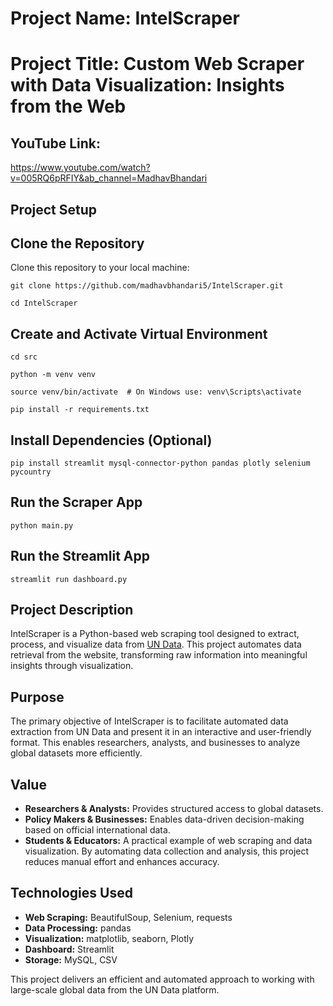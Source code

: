 # Project Name: IntelScraper

# Project Title: Custom Web Scraper with Data Visualization: Insights from the Web

## YouTube Link: 
https://www.youtube.com/watch?v=005RQ6pRFIY&ab_channel=MadhavBhandari

## Project Setup
## Clone the Repository
Clone this repository to your local machine:

`git clone https://github.com/madhavbhandari5/IntelScraper.git`

`cd IntelScraper`

## Create and Activate Virtual Environment
`cd src`

`python -m venv venv`

`source venv/bin/activate  # On Windows use: venv\Scripts\activate`

`pip install -r requirements.txt`


## Install Dependencies (Optional)
`pip install streamlit mysql-connector-python pandas plotly selenium pycountry`

## Run the Scraper App
`python main.py`

## Run the Streamlit App
`streamlit run dashboard.py`

## Project Description
IntelScraper is a Python-based web scraping tool designed to extract, process, and visualize data from [UN Data](https://data.un.org/). This project automates data retrieval from the website, transforming raw information into meaningful insights through visualization.

## Purpose
The primary objective of IntelScraper is to facilitate automated data extraction from UN Data and present it in an interactive and user-friendly format. This enables researchers, analysts, and businesses to analyze global datasets more efficiently.

## Value
- **Researchers & Analysts:** Provides structured access to global datasets.
- **Policy Makers & Businesses:** Enables data-driven decision-making based on official international data.
- **Students & Educators:** A practical example of web scraping and data visualization.
By automating data collection and analysis, this project reduces manual effort and enhances accuracy.

## Technologies Used
- **Web Scraping:** BeautifulSoup, Selenium, requests
- **Data Processing:** pandas
- **Visualization:** matplotlib, seaborn, Plotly
- **Dashboard:** Streamlit
- **Storage:** MySQL, CSV

This project delivers an efficient and automated approach to working with large-scale global data from the UN Data platform.


